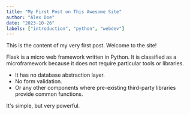 ```yaml
---
title: "My First Post on This Awesome Site"
author: "Alex Doe"
date: "2023-10-26"
labels: ["introduction", "python", "webdev"]
---
```


This is the content of my very first post. Welcome to the site!

Flask is a micro web framework written in Python. It is classified as a microframework because it does not require particular tools or libraries.

*   It has no database abstraction layer.
*   No form validation.
*   Or any other components where pre-existing third-party libraries provide common functions.

It's simple, but very powerful.
